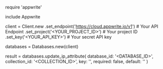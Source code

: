 require 'appwrite'

include Appwrite

client = Client.new
    .set_endpoint('https://cloud.appwrite.io/v1') # Your API Endpoint
    .set_project('<YOUR_PROJECT_ID>') # Your project ID
    .set_key('<YOUR_API_KEY>') # Your secret API key

databases = Databases.new(client)

result = databases.update_ip_attribute(
    database_id: '<DATABASE_ID>',
    collection_id: '<COLLECTION_ID>',
    key: '',
    required: false,
    default: ''
)
